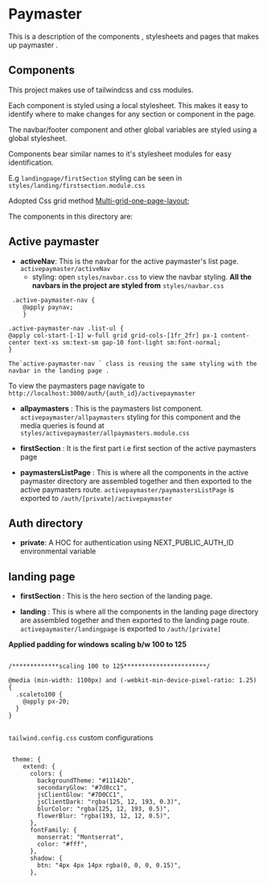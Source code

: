 # Paymaster

This is a description of the components , stylesheets and
pages that makes up paymaster .

## Components

This project makes use of tailwindcss and css modules.

Each component is styled using a local stylesheet. This makes it easy to identify where to make changes for any section or component in the page.

The navbar/footer component and other global variables are styled using a global stylesheet.

Components bear similar names to it's stylesheet modules
for easy identification.

E.g `landingpage/firstSection` styling can be seen in `styles/landing/firstsection.module.css`

Adopted Css grid method [Multi-grid-one-page-layout](https://medium.com/@nikkipantony/multi-grid-one-page-layout-css-grid-6efefd537404);

The components in this directory are:

## Active paymaster

- **activeNav**: This is the navbar for the active paymaster's list page.
  `activepaymaster/activeNav`
  - styling: open `styles/navbar.css` to view the navbar styling.
    **All the navbars in the project are styled from**
    `styles/navbar.css`

```
 .active-paymaster-nav {
    @apply paynav;
    }

.active-paymaster-nav .list-ul {
@apply col-start-[-1] w-full grid grid-cols-[1fr_2fr] px-1 content-center text-xs sm:text-sm gap-10 font-light sm:font-normal;
}

```

    The`active-paymaster-nav ` class is reusing the same styling with the navbar in the landing page .

To view the paymasters page navigate to `http://localhost:3000/auth/{auth_id}/activepaymaster`

- **allpaymasters** : This is the paymasters list component.
  `activepaymaster/allpaymasters` styling for this component and the media queries is found at `styles/activepaymaster/allpaymasters.module.css`

- **firstSection** : It is the first part i.e first section of the active paymasters page

- **paymastersListPage** : This is where all the components in the active paymaster directory are assembled together and then exported to the active paymasters route.
  `activepaymaster/paymastersListPage` is exported to `/auth/[private]/activepaymaster`

## Auth directory

- **private**: A HOC for authentication using NEXT_PUBLIC_AUTH_ID environmental variable

## landing page

- **firstSection** : This is the hero section of the landing page.

- **landing** : This is where all the components in the landing page directory are assembled together and then exported to the landing page route.
  `activepaymaster/landingpage` is exported to `/auth/[private]`

**Applied padding for windows scaling b/w 100 to 125**

```

/*************scaling 100 to 125***********************/

@media (min-width: 1100px) and (-webkit-min-device-pixel-ratio: 1.25) {
  .scaleto100 {
    @apply px-20;
  }
}


```

`tailwind.config.css` custom configurations

```

 theme: {
    extend: {
      colors: {
        backgroundTheme: "#11142b",
        secondaryGlow: "#7d0cc1",
        jsClientGlow: "#7D0CC1",
        jsClientDark: "rgba(125, 12, 193, 0.3)",
        blurColor: "rgba(125, 12, 193, 0.5)",
        flowerBlur: "rgba(193, 12, 12, 0.5)",
      },
      fontFamily: {
        monserrat: "Montserrat",
        color: "#fff",
      },
      shadow: {
        btn: "4px 4px 14px rgba(0, 0, 0, 0.15)",
      },


```
